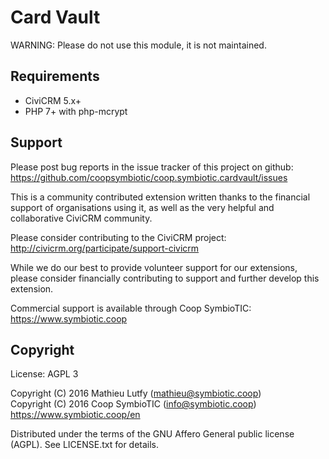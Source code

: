 Card Vault
==========

WARNING: Please do not use this module, it is not maintained.

Requirements
------------

- CiviCRM 5.x+
- PHP 7+ with php-mcrypt

Support
-------

Please post bug reports in the issue tracker of this project on github:  
https://github.com/coopsymbiotic/coop.symbiotic.cardvault/issues

This is a community contributed extension written thanks to the financial
support of organisations using it, as well as the very helpful and collaborative
CiviCRM community.

Please consider contributing to the CiviCRM project:  
http://civicrm.org/participate/support-civicrm

While we do our best to provide volunteer support for our extensions, please
consider financially contributing to support and further develop this extension.

Commercial support is available through Coop SymbioTIC:  
https://www.symbiotic.coop

Copyright
---------

License: AGPL 3

Copyright (C) 2016 Mathieu Lutfy (mathieu@symbiotic.coop)  
Copyright (C) 2016 Coop SymbioTIC (info@symbiotic.coop)  
https://www.symbiotic.coop/en

Distributed under the terms of the GNU Affero General public license (AGPL).
See LICENSE.txt for details.
